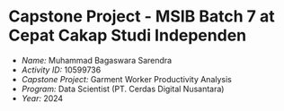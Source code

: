 # Capstone Project - MSIB Batch 7 at Cepat Cakap Studi Independen

- *Name:* Muhammad Bagaswara Sarendra  
- *Activity ID:* 10599736  
- *Capstone Project:* Garment Worker Productivity Analysis  
- *Program:* Data Scientist (PT. Cerdas Digital Nusantara)  
- *Year:* 2024
  
